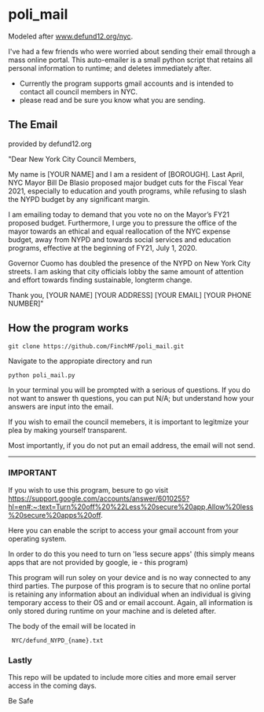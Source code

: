 # poli_mail

Modeled after www.defund12.org/nyc.

I've had a few friends who were worried about sending their email through a mass online portal. 
This auto-emailer is a small python script that retains all personal information to runtime; and deletes immediately after. 


- Currently the program supports gmail accounts and is intended to contact all council members in NYC. 
- please read and be sure you know what you are sending.


## The Email

provided by defund12.org

"Dear New York City Council Members,

My name is [YOUR NAME] and I am a resident of [BOROUGH]. Last April, NYC Mayor Bill De Blasio proposed major budget cuts for the Fiscal Year 2021, especially to education and youth programs, while refusing to slash the NYPD budget by any significant margin.

I am emailing today to demand that you vote no on the Mayor’s FY21 proposed budget. Furthermore, I urge you to pressure the office of the mayor towards an ethical and equal reallocation of the NYC expense budget, away from NYPD and towards social services and education programs, effective at the beginning of FY21, July 1, 2020.

Governor Cuomo has doubled the presence of the NYPD on New York City streets. I am asking that city officials lobby the same amount of attention and effort towards finding sustainable, longterm change.

Thank you, [YOUR NAME] [YOUR ADDRESS] [YOUR EMAIL] [YOUR PHONE NUMBER]"


## How the program works

    git clone https://github.com/FinchMF/poli_mail.git

Navigate to the appropiate directory and run

    python poli_mail.py

In your terminal you will be prompted with a serious of questions. If you do not want to answer th questions, you can put N/A; but understand how your answers are input into the email. 

If you wish to email the council memebers, it is important to legitmize your plea by making yourself transparent. 

Most importantly, if you do not put an email address, the email will not send. 



***********
### IMPORTANT

If you wish to use this program, besure to go visit https://support.google.com/accounts/answer/6010255?hl=en#:~:text=Turn%20off%20%22Less%20secure%20app,Allow%20less%20secure%20apps%20off.

Here you can enable the script to access your gmail account from your operating system.

In order to do this you need to turn on 'less secure apps' (this simply means apps that are not provided by google, ie - this program)


This program will run soley on your device and is no way connected to any third parties. The purpose of this program is to secure that no online portal is retaining any information about an individual when an individual is giving temporary access to their OS and or email account. Again, all information is only stored during runtime on your machine and is deleted after.

The body of the email will be located in
    
     NYC/defund_NYPD_{name}.txt

### Lastly
This repo will be updated to include more cities and more email server access in the coming days. 

Be Safe



